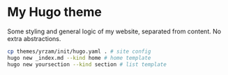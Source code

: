 # My Hugo theme

Some styling and general logic of my website, separated from content. No extra abstractions.

```bash
cp themes/yrzam/init/hugo.yaml . # site config
hugo new _index.md --kind home # home template
hugo new yoursection --kind section # list template
```
